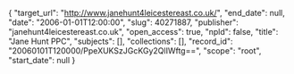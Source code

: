 {
  "target_url": "http://www.janehunt4leicestereast.co.uk/", 
  "end_date": null, 
  "date": "2006-01-01T12:00:00", 
  "slug": 40271887, 
  "publisher": "janehunt4leicestereast.co.uk", 
  "open_access": true, 
  "npld": false, 
  "title": "Jane Hunt PPC", 
  "subjects": [], 
  "collections": [], 
  "record_id": "20060101T120000/PpeXUKSzJGcKGy2QlIWftg==", 
  "scope": "root", 
  "start_date": null
}

